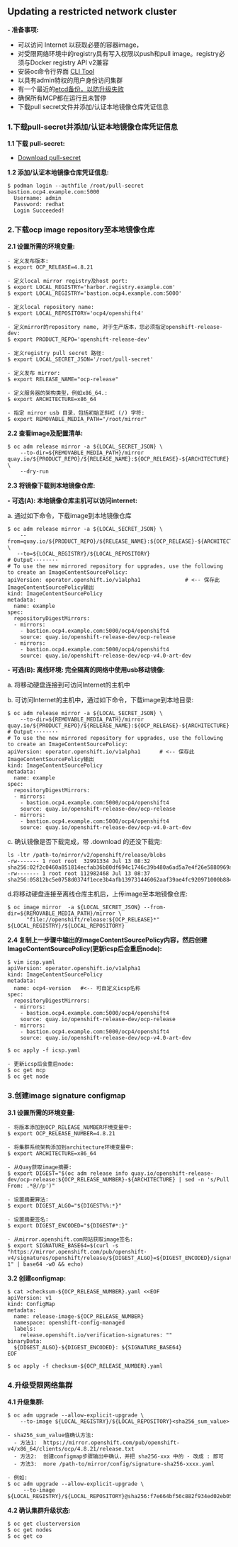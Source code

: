 ## Updating a restricted network cluster

**- 准备事项:**
  - 可以访问 Internet 以获取必要的容器image，
  - 对受限网络环境中的registry具有写入权限以push和pull image。registry必须与Docker registry API v2兼容
  - 安装oc命令行界面 [CLI Tool](https://access.redhat.com/downloads/content/290/ver=4.7/rhel---8/4.7.13/x86_64/product-software)
  - 以具有admin特权的用户身份访问集群
  - 有一个最近的[etcd备份，以防升级失败](https://docs.openshift.com/container-platform/4.8/backup_and_restore/disaster_recovery/scenario-2-restoring-cluster-state.html#dr-restoring-cluster-state)
  - 确保所有MCP都在运行且未暂停
  - 下载pull secret文件并添加/认证本地镜像仓库凭证信息


### 1.下载pull-secret并添加/认证本地镜像仓库凭证信息

**1.1 下载 pull-secret:**

- [Download pull-secret](https://cloud.redhat.com/openshift/install/metal/installer-provisioned)

**1.2 添加/认证本地镜像仓库凭证信息:**
~~~
$ podman login --authfile /root/pull-secret bastion.ocp4.example.com:5000    
  Username: admin
  Password: redhat
  Login Succeeded!
~~~

### 2.下载ocp image repository至本地镜像仓库

**2.1 设置所需的环境变量:**
~~~
- 定义发布版本:
$ export OCP_RELEASE=4.8.21

- 定义local mirror registry及host port: 
$ export LOCAL_REGISTRY='harbor.registry.example.com'
$ export LOCAL_REGISTRY='bastion.ocp4.example.com:5000'

- 定义local repository name: 
$ export LOCAL_REPOSITORY='ocp4/openshift4'

- 定义mirror的repository name, 对于生产版本，您必须指定openshift-release-dev: 
$ export PRODUCT_REPO='openshift-release-dev'

- 定义registry pull secret 路径: 
$ export LOCAL_SECRET_JSON='/root/pull-secret'

- 定义发布 mirror: 
$ export RELEASE_NAME="ocp-release"

- 定义服务器的架构类型，例如x86_64.:
$ export ARCHITECTURE=x86_64

- 指定 mirror usb 目录，包括初始正斜杠 (/) 字符: 
$ export REMOVABLE_MEDIA_PATH="/root/mirror"
~~~

**2.2 查看image及配置清单:**
~~~
$ oc adm release mirror -a ${LOCAL_SECRET_JSON} \ 
    --to-dir=${REMOVABLE_MEDIA_PATH}/mirror quay.io/${PRODUCT_REPO}/${RELEASE_NAME}:${OCP_RELEASE}-${ARCHITECTURE} \
    --dry-run
~~~

**2.3 将镜像下载到本地镜像仓库:**

**- 可选(A): 本地镜像仓库主机可以访问internet:**

a. 通过如下命令，下载image到本地镜像仓库
~~~
$ oc adm release mirror -a ${LOCAL_SECRET_JSON} \ 
    --from=quay.io/${PRODUCT_REPO}/${RELEASE_NAME}:${OCP_RELEASE}-${ARCHITECTURE} \
   --to=${LOCAL_REGISTRY}/${LOCAL_REPOSITORY} 
# Output········
# To use the new mirrored repository for upgrades, use the following to create an ImageContentSourcePolicy:
apiVersion: operator.openshift.io/v1alpha1              # <-- 保存此ImageContentSourcePolicy输出
kind: ImageContentSourcePolicy
metadata:
  name: example
spec:
  repositoryDigestMirrors:
  - mirrors:
    - bastion.ocp4.example.com:5000/ocp4/openshift4
    source: quay.io/openshift-release-dev/ocp-release
  - mirrors:
    - bastion.ocp4.example.com:5000/ocp4/openshift4
    source: quay.io/openshift-release-dev/ocp-v4.0-art-dev
~~~

**- 可选(B): 离线环境: 完全隔离的网络中使用usb移动镜像:**

a. 将移动硬盘连接到可访问Internet的主机中

b. 可访问Internet的主机中，通过如下命令，下载image到本地目录:
~~~
$ oc adm release mirror -a ${LOCAL_SECRET_JSON} \ 
    --to-dir=${REMOVABLE_MEDIA_PATH}/mirror quay.io/${PRODUCT_REPO}/${RELEASE_NAME}:${OCP_RELEASE}-${ARCHITECTURE}
# Output········
# To use the new mirrored repository for upgrades, use the following to create an ImageContentSourcePolicy:
apiVersion: operator.openshift.io/v1alpha1      # <-- 保存此ImageContentSourcePolicy输出
kind: ImageContentSourcePolicy
metadata:
  name: example
spec:
  repositoryDigestMirrors:
  - mirrors:
    - bastion.ocp4.example.com:5000/ocp4/openshift4
    source: quay.io/openshift-release-dev/ocp-release
  - mirrors:
    - bastion.ocp4.example.com:5000/ocp4/openshift4
    source: quay.io/openshift-release-dev/ocp-v4.0-art-dev
~~~

c. 确认镜像是否下载完成，带 .download 的还没下载完:
~~~
ls -ltr /path-to/mirror/v2/openshift/release/blobs
-rw------- 1 root root  32991334 Jul 13 08:32 sha256:02f2c0460a851814ecfab36b80df694c1746c39b480a6ad5a7e4f26e5880969a
-rw------- 1 root root 112982468 Jul 13 08:37 sha256:05812bc5e0758d0374f1ece3b4afb139731446062aaf39ae4fc920971000b884.download
~~~

d.将移动硬盘连接至离线仓库主机后，上传image至本地镜像仓库:
~~~
$ oc image mirror  -a ${LOCAL_SECRET_JSON} --from-dir=${REMOVABLE_MEDIA_PATH}/mirror \
      "file://openshift/release:${OCP_RELEASE}*" ${LOCAL_REGISTRY}/${LOCAL_REPOSITORY} 
~~~

**2.4 复制上一步骤中输出的ImageContentSourcePolicy内容，然后创建ImageContentSourcePolicy(更新icsp后会重启node):**
~~~
$ vim icsp.yaml
apiVersion: operator.openshift.io/v1alpha1
kind: ImageContentSourcePolicy
metadata:
  name: ocp4-version   #<-- 可自定义icsp名称
spec:
  repositoryDigestMirrors:
  - mirrors:
    - bastion.ocp4.example.com:5000/ocp4/openshift4
    source: quay.io/openshift-release-dev/ocp-release
  - mirrors:
    - bastion.ocp4.example.com:5000/ocp4/openshift4
    source: quay.io/openshift-release-dev/ocp-v4.0-art-dev

$ oc apply -f icsp.yaml

- 更新icsp后会重启node: 
$ oc get mcp 
$ oc get node 
~~~

### 3.创建image signature configmap

**3.1 设置所需的环境变量:**
~~~
- 将版本添加到OCP_RELEASE_NUMBER环境变量中: 
$ export OCP_RELEASE_NUMBER=4.8.21

- 将集群系统架构添加到architecture环境变量中: 
$ export ARCHITECTURE=x86_64

- 从Quay获取image摘要: 
$ export DIGEST="$(oc adm release info quay.io/openshift-release-dev/ocp-release:${OCP_RELEASE_NUMBER}-${ARCHITECTURE} | sed -n 's/Pull From: .*@//p')"

- 设置摘要算法: 
$ export DIGEST_ALGO="${DIGEST%%:*}"

- 设置摘要签名: 
$ export DIGEST_ENCODED="${DIGEST#*:}"

- 从mirror.openshift.com网站获取image签名: 
$ export SIGNATURE_BASE64=$(curl -s "https://mirror.openshift.com/pub/openshift-v4/signatures/openshift/release/${DIGEST_ALGO}=${DIGEST_ENCODED}/signature-1" | base64 -w0 && echo)
~~~

**3.2 创建configmap:**
~~~
$ cat >checksum-${OCP_RELEASE_NUMBER}.yaml <<EOF
apiVersion: v1
kind: ConfigMap
metadata:
  name: release-image-${OCP_RELEASE_NUMBER}
  namespace: openshift-config-managed
  labels:
    release.openshift.io/verification-signatures: ""
binaryData:
  ${DIGEST_ALGO}-${DIGEST_ENCODED}: ${SIGNATURE_BASE64}
EOF

$ oc apply -f checksum-${OCP_RELEASE_NUMBER}.yaml
~~~

### 4.升级受限网络集群

**4.1 升级集群:**
~~~
$ oc adm upgrade --allow-explicit-upgrade \ 
    --to-image ${LOCAL_REGISTRY}/${LOCAL_REPOSITORY}<sha256_sum_value> 

- sha256_sum_value值确认方法: 
  - 方法1:  https://mirror.openshift.com/pub/openshift-v4/x86_64/clients/ocp/4.8.21/release.txt
  - 方法2:  创建configmap步骤输出中确认，并把 sha256-xxx 中的 - 改成 : 即可
  - 方法3:  more /path-to/mirror/config/signature-sha256-xxxx.yaml

- 例如:
$ oc adm upgrade --allow-explicit-upgrade \ 
     --to-image  ${LOCAL_REGISTRY}/${LOCAL_REPOSITORY}@sha256:f7e664bf56c882f934ed02eb05018e2683ddf42135e33eae1e4192948372d5ae
~~~

**4.2 确认集群升级状态:**
~~~
$ oc get clusterversion
$ oc get nodes
$ oc get co
~~~
